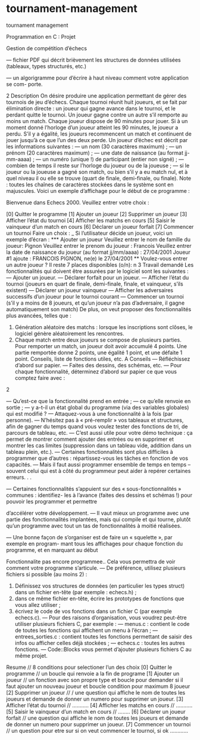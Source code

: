 # tournament-management
tournament management

Programmation en C : Projet

Gestion de compétition d’échecs



— fichier PDF qui décrit brièvement les structures de données utilisées (tableaux, types structurés, etc.)

—  un algorigramme pour d’écrire à haut niveau comment votre application se com-
porte.



2 Description
On désire produire une application permettant de gérer des tournois de jeu d’échecs. Chaque
tournoi réunit huit joueurs, et se fait par élimination directe : un joueur qui gagne avance dans le
tournoi, et le perdant quitte le tournoi. Un joueur gagne contre un autre s’il remporte au moins
un match. Chaque joueur dispose de 90 minutes pour jouer. Si à un moment donné l’horloge
d’un joueur atteint les 90 minutes, le joueur a perdu. S’il y a égalité, les joueurs recommencent
un match et continuent de jouer jusqu’à ce que l’un des deux perde.
Un joueur d’échec est décrit par les informations suivantes :
— un nom (30 caractères maximum) ;
— un prénom (20 caractères maximum) ;
— une date de naissance (au format jj-mm-aaaa) ;
— un numéro (unique !) de participant (entier non signé) ;
— combien de temps il reste sur l’horloge du joueur ou de la joueuse ;
— si le joueur ou la joueuse a gagné son match, ou bien s’il y a eu match nul, et à quel
niveau il ou elle se trouve (quart de finale, demi-finale, ou finale).
Note : toutes les chaînes de caractères stockées dans le système sont en majuscules.
Voici un exemple d’affichage pour le début de ce programme :





Bienvenue dans Echecs 2000. Veuillez entrer votre choix :

[0] Quitter le programme
[1] Ajouter un joueur
[2] Supprimer un joueur
[3] Afficher l’état du tournoi
[4] Afficher les matchs en cours
[5] Saisir le vainqueur d’un match en cours
[6] Déclarer un joueur forfait
[7] Commencer un tournoi
Faire un choix : _
Si l’utilisateur décide un joueur, voici un exemple d’écran :
*** Ajouter un joueur
Veuillez entrer le nom de famille du joueur: Pignon
Veuillez entrer le prenom du joueur : Francois
Veuillez entrer la date de naissance du joueur (au format jj/mm/aaaa) : 27/04/2001
Joueur #1 ajoute :
FRANCOIS PIGNON, ne(e) le 27/04/2001
** Voulez-vous entrer un autre joueur ? Il reste 7 places disponibles (o/n): n
3 Travail demandé
Les fonctionnalités qui doivent être assurées par le logiciel sont les suivantes :
— Ajouter un joueur.
— Déclarer forfait pour un joueur.
— Afficher l’état du tournoi (joueurs en quart de finale, demi-finale, finale, et vainqueur,
s’ils existent)
— Déclarer un joueur vainqueur
— Afficher les adversaires successifs d’un joueur pour le tournoi courant
— Commencer un tournoi (s’il y a moins de 8 joueurs, et qu’un joueur n’a pas d’adversaire,
il gagne automatiquement son match)
De plus, on veut proposer des fonctionnalités plus avancées, telles que :
1. Génération aléatoire des matchs : lorsque les inscriptions sont clôses, le logiciel génère
aléatoirement les rencontres.
2. Chaque match entre deux joueurs se compose de plusieurs parties. Pour remporter un
match, un joueur doit avoir accumulé 4 points. Une partie remportée donne 2 points, une
égalité 1 point, et une défaite 1 point.
Conseils, liste de fonctions utiles, etc.
A Conseils
— Réfléchissez d’abord sur papier.
— Faites des dessins, des schémas, etc.
— Pour chaque fonctionnalité, déterminez d’abord sur papier ce que vous comptez faire
avec :

2

— Qu’est-ce que la fonctionnalité prend en entrée ;
— ce qu’elle renvoie en sortie ;
— y a-t-il un état global du programme (via des variables globales) qui est modifié ?
— Attaquez-vous à une fonctionnalité à la fois (par personne).
— N’hésitez pas à « pré-remplir » vos tableaux et structures, afin de gagner du temps
quand vous voulez tester des fonctions de tri, de parcours de tableau, etc.
— C’est aussi utile pour votre démo technique : ça permet de montrer comment ajouter
des entrées ou en supprimer et montrer les cas limites (suppression dans un tableau
vide, addition dans un tableau plein, etc.).
— Certaines fonctionnalités sont plus difficiles à programmer que d’autres : répartissez-vous
les tâches en fonction de vos capacités.
— Mais il faut aussi programmer ensemble de temps en temps – souvent celui qui est à
côté du programmeur peut aider à repérer certaines erreurs. . .

— Certaines fonctionnalités s’appuient sur des « sous-fonctionnalités » communes : identifiez-
les à l’avance (faites des dessins et schémas !) pour pouvoir les programmer et permettre

d’accélérer votre développement.
— Il vaut mieux un programme avec une partie des fonctionnalités implantées, mais qui
compile et qui tourne, plutôt qu’un programme avec tout un tas de fonctionnalités à
moitié réalisées.

— Une bonne façon de s’organiser est de faire un « squelette », par exemple en program-
mant tous les affichages pour chaque fonction du programme, et en marquant au début

Fonctionnalite pas encore programmee.. Cela vous permettra de voir comment votre
programme s’articule.
— De préférence, utilisez plusieurs fichiers si possible (au moins 2) :
1. Définissez vos structures de données (en particulier les types struct) dans un fichier
en-tête (par exemple : echecs.h) ;
2. dans ce même fichier en-tête, écrire les prototypes de fonctions que vous allez utiliser ;
3. écrivez le code de vos fonctions dans un fichier C (par exemple echecs.c).
— Pour des raisons d’organisation, vous voudrez peut-être utiliser plusieurs fichiers
C, par exemple :
— menus.c : contient le code de toutes les fonctions qui affichent un menu à
l’écran ;
— entrees_sorties.c : contient toutes les fonctions permettant de saisir des
infos ou afficher celles déjà stockées ;
— echecs.c : toutes les autres fonctions.
— Code::Blocks vous permet d’ajouter plusieurs fichiers C au même projet.



Resume
// 8 conditions pour selectioner l’un des choix
[0] Quitter le programme // un boucle qui renvoie a la fin de programe
[1] Ajouter un joueur // un fonction avec son propre type et boucle pour demander si il faut ajouter un nouveau joueur et boucle condition pour maximum 8 joueur
[2] Supprimer un joueur // / une question qui affiche le nom de toutes les joueurs et demande de donner un numero pour supprimer un joueur.
[3] Afficher l’état du tournoi  // ………..
[4] Afficher les matchs en cours // ………..
[5] Saisir le vainqueur d’un match en cours // ……..
[6] Déclarer un joueur forfait // une question qui affiche le nom de toutes les joueurs et demande de donner un numero pour supprimer un joueur.
[7] Commencer un tournoi // un question pour etre sur si on veut commencer le tournoi, si ok …………

